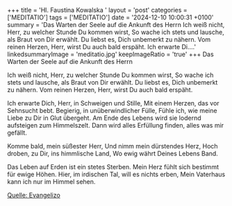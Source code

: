 +++
title = 'Hl. Faustina Kowalska  '
layout = 'post'
categories = ['MEDITATIO']
tags = ['MEDITATIO']
date = '2024-12-10 10:00:31 +0100'
summary = 'Das Warten der Seele auf die Ankunft des Herrn  Ich weiß nicht, Herr, zu welcher Stunde Du kommen wirst,  So wache ich stets und lausche, als Braut von Dir erwählt. Du liebst es, Dich unbemerkt zu nähern. Vom reinen Herzen, Herr, wirst Du auch bald erspäht.  Ich erwarte Di....'
linkedsummaryImage = 'meditatio.jpg'
keepImageRatio = 'true'
+++
Das Warten der Seele auf die Ankunft des Herrn

Ich weiß nicht, Herr, zu welcher Stunde Du kommen wirst, 
So wache ich stets und lausche, als Braut von Dir erwählt.
Du liebst es, Dich unbemerkt zu nähern.
Vom reinen Herzen, Herr, wirst Du auch bald erspäht.

Ich erwarte Dich, Herr, in Schweigen und Stille,
Mit einem Herzen, das vor Sehnsucht bebt.<!--more-->
Begierig, in unüberwindlicher Fülle,
Fühle ich, wie meine Liebe zu Dir in Glut übergeht.
Am Ende des Lebens wird sie lodernd aufsteigen zum Himmelszelt.
Dann wird alles Erfüllung finden, alles was mir gefällt.

Komme bald, mein süßester Herr,
Und nimm mein dürstendes Herz,
Hoch droben, zu Dir, ins himmlische Land,
Wo ewig währt Deines Lebens Band.

Das Leben auf Erden ist ein stetes Sterben.
Mein Herz fühlt sich bestimmt für ewige Höhen.
Hier, im irdischen Tal, will es nichts erben,
Mein Vaterhaus kann ich nur im Himmel sehen.


[Quelle: Evangelizo](https://evangeliumtagfuertag.org/DE/gospel)
